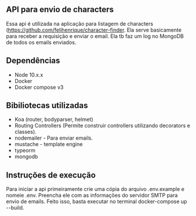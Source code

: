 ## API para envio de characters

Essa api é utilizada na aplicação para listagem de characters (https://github.com/felihenrique/character-finder.
Ela serve basicamente para receber a requisição e enviar o email. Ela tb faz um log no MongoDB de todos os emails enviados.

## Dependências

- Node 10.x.x
- Docker
- Docker compose v3

## Bibiliotecas utilizadas

- Koa (router, bodyparser, helmet)
- Routing Controllers (Permite construir controllers utilizando decorators e classes).
- nodemailer - Para enviar emails.
- mustache - template engine
- typeorm
- mongodb

## Instruções de execução

Para iniciar a api primeiramente crie uma cópia do arquivo .env.example e nomeie .env. Preencha ele com as informações do servidor SMTP para envio de emails. Feito isso, basta executar no terminal docker-compose up --build.
